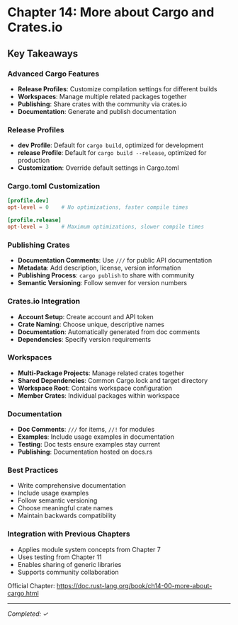 # Chapter 14: More about Cargo and Crates.io

## Key Takeaways

### Advanced Cargo Features
- **Release Profiles**: Customize compilation settings for different builds
- **Workspaces**: Manage multiple related packages together
- **Publishing**: Share crates with the community via crates.io
- **Documentation**: Generate and publish documentation

### Release Profiles
- **dev Profile**: Default for `cargo build`, optimized for development
- **release Profile**: Default for `cargo build --release`, optimized for production
- **Customization**: Override default settings in Cargo.toml

### Cargo.toml Customization
```toml
[profile.dev]
opt-level = 0    # No optimizations, faster compile times

[profile.release]
opt-level = 3    # Maximum optimizations, slower compile times
```

### Publishing Crates
- **Documentation Comments**: Use `///` for public API documentation
- **Metadata**: Add description, license, version information
- **Publishing Process**: `cargo publish` to share with community
- **Semantic Versioning**: Follow semver for version numbers

### Crates.io Integration
- **Account Setup**: Create account and API token
- **Crate Naming**: Choose unique, descriptive names
- **Documentation**: Automatically generated from doc comments
- **Dependencies**: Specify version requirements

### Workspaces
- **Multi-Package Projects**: Manage related crates together
- **Shared Dependencies**: Common Cargo.lock and target directory
- **Workspace Root**: Contains workspace configuration
- **Member Crates**: Individual packages within workspace

### Documentation
- **Doc Comments**: `///` for items, `//!` for modules
- **Examples**: Include usage examples in documentation
- **Testing**: Doc tests ensure examples stay current
- **Publishing**: Documentation hosted on docs.rs

### Best Practices
- Write comprehensive documentation
- Include usage examples
- Follow semantic versioning
- Choose meaningful crate names
- Maintain backwards compatibility

### Integration with Previous Chapters
- Applies module system concepts from Chapter 7
- Uses testing from Chapter 11
- Enables sharing of generic libraries
- Supports community collaboration

Official Chapter: https://doc.rust-lang.org/book/ch14-00-more-about-cargo.html

---
*Completed: ✓*
